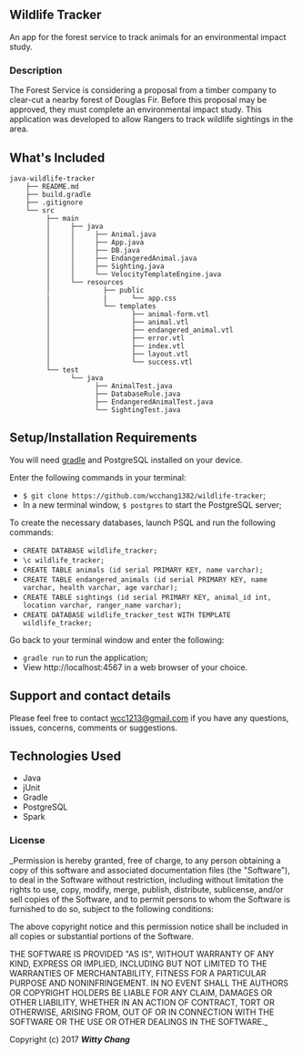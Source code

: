 ## Wildlife Tracker

An app for the forest service to track animals for an environmental impact study.

### Description

The Forest Service is considering a proposal from a timber company to clear-cut a nearby forest of Douglas Fir. Before this proposal may be approved, they must complete an environmental impact study. This application was developed to allow Rangers to track wildlife sightings in the area.

## What's Included

```
java-wildlife-tracker
    ├── README.md
    ├── build.gradle
    ├── .gitignore
    └── src
         ├── main
         │     ├── java
         │     │     ├── Animal.java
         │     │     ├── App.java
         │     │     ├── DB.java
         │     │     ├── EndangeredAnimal.java
         │     │     ├── Sighting.java
         │     │     └── VelocityTemplateEngine.java
         │     └── resources
         │             ├── public
         |             |      └── app.css
         │             └── templates
         │                    ├── animal-form.vtl
         │                    ├── animal.vtl
         │                    ├── endangered_animal.vtl
         │                    ├── error.vtl
         │                    ├── index.vtl
         │                    ├── layout.vtl
         │                    └── success.vtl
         └── test
               └── java
                     ├── AnimalTest.java
                     ├── DatabaseRule.java
                     ├── EndangeredAnimalTest.java
                     └── SightingTest.java
```

## Setup/Installation Requirements

You will need [gradle](https://gradle.org/gradle-download/) and PostgreSQL installed on your device.

Enter the following commands in your terminal:
* `$ git clone https://github.com/wcchang1382/wildlife-tracker`;
* In a new terminal window, `$ postgres` to start the PostgreSQL server;

To create the necessary databases, launch PSQL and run the following commands:
* `CREATE DATABASE wildlife_tracker;`
* `\c wildlife_tracker;`
* `CREATE TABLE animals (id serial PRIMARY KEY, name varchar);`
* `CREATE TABLE endangered_animals (id serial PRIMARY KEY, name varchar, health varchar, age varchar);`
* `CREATE TABLE sightings (id serial PRIMARY KEY, animal_id int, location varchar, ranger_name varchar);`
* `CREATE DATABASE wildlife_tracker_test WITH TEMPLATE wildlife_tracker;`

Go back to your terminal window and enter the following:
* `gradle run` to run the application;
* View http://localhost:4567 in a web browser of your choice.

## Support and contact details

Please feel free to contact wcc1213@gmail.com if you have any questions, issues, concerns, comments or suggestions.

## Technologies Used

* Java
* jUnit
* Gradle
* PostgreSQL
* Spark

### License

_Permission is hereby granted, free of charge, to any person obtaining a copy of this software and associated documentation files (the "Software"), to deal in the Software without restriction, including without limitation the rights to use, copy, modify, merge, publish, distribute, sublicense, and/or sell copies of the Software, and to permit persons to whom the Software is furnished to do so, subject to the following conditions:

The above copyright notice and this permission notice shall be included in all copies or substantial portions of the Software.

THE SOFTWARE IS PROVIDED "AS IS", WITHOUT WARRANTY OF ANY KIND, EXPRESS OR IMPLIED, INCLUDING BUT NOT LIMITED TO THE WARRANTIES OF MERCHANTABILITY, FITNESS FOR A PARTICULAR PURPOSE AND NONINFRINGEMENT. IN NO EVENT SHALL THE AUTHORS OR COPYRIGHT HOLDERS BE LIABLE FOR ANY CLAIM, DAMAGES OR OTHER LIABILITY, WHETHER IN AN ACTION OF CONTRACT, TORT OR OTHERWISE, ARISING FROM, OUT OF OR IN CONNECTION WITH THE SOFTWARE OR THE USE OR OTHER DEALINGS IN THE SOFTWARE._

Copyright (c) 2017 **_Witty Chang_**
